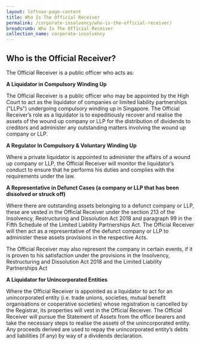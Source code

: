 ```yaml
---
layout: leftnav-page-content
title: Who Is The Official Receiver
permalink: /corporate-insolvency/who-is-the-official-receiver/
breadcrumb: Who Is The Official Receiver
collection_name: corporate-insolvency
---
```


Who is the Official Receiver?
---

The Official Receiver is a public officer who acts as:

**A Liquidator in Compulsory Winding Up**

The Official Receiver is a public officer who may be appointed by the High Court to act as the liquidator of companies or limited liability partnerships ("LLPs") undergoing compulsory winding up in Singapore. The Official Receiver’s role as a liquidator is to expeditiously recover and realise the assets of the wound up company or LLP for the distribution of dividends to creditors and administer any outstanding matters involving the wound up company or LLP.

**A Regulator In Compulsory & Voluntary Winding Up**

Where a private liquidator is appointed to administer the affairs of a wound up company or LLP, the Official Receiver will monitor the liquidator’s conduct to ensure that he performs his duties and complies with the requirements under the law.

**A Representative in Defunct Cases (a company or LLP that has been dissolved or struck off)**

Where there are outstanding assets belonging to a defunct company or LLP, these are vested in the Official Receiver under the section 213 of the Insolvency, Restructuring and Dissolution Act 2018 and paragraph 99 in the Fifth Schedule of the Limited Liability Partnerships Act. The Official Receiver will then act as a representative of the defunct company or LLP to administer these assets provisions in the respective Acts.

The Official Receiver may also represent the company in certain events, if it is proven to his satisfaction under the provisions in the  Insolvency, Restructuring and Dissolution Act 2018 and the Limited Liability Partnerships Act

**A Liquidator for Unincorporated Entities**

Where the Official Receiver is appointed as a liquidator to act for an unincorporated entity (i.e. trade unions, societies, mutual benefit organisations or cooperative societies) whose registration is cancelled by the Registrar, its properties will vest in the Official Receiver. The Official Receiver will pursue the Statement of Assets from the office bearers and take the necessary steps to realise the assets of the unincorporated entity. Any proceeds derived are used to repay the unincorporated entity’s debts and liabilities (if any) by way of a dividends declaration.
